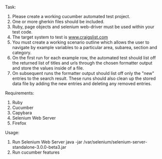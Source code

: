 Task:
1. Please create a working cucumber automated test project.
2. One or more gherkin files should be included.
3. Ruby, page objects and selenium web-driver must be used within your test code.
4. The target system to test is www.craigslist.com
5. You must create a working scenario outline which allows the user to navigate by example variables to a particular area, subarea, section and category. 
6. On the first run for each example row, the automated test should list off the returned list of titles and urls through the chosen formatter output and store the values inside of a file. 
7. On subsequent runs the formatter output should list off only the "new" entries to the search result. These runs should also clean up the stored data file by adding the new entries and deleting any removed entries.


Requirements:
1. Ruby
2. Cucumber
3. Capybara
4. Selenium Web Server
5. Firefox

Usage:
1. Run Selenium Web Server
java -jar /var/selenium/selenium-server-standalone-3.0.0-beta3.jar
2. Run 
cucumber features

